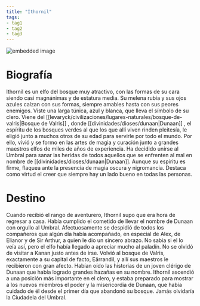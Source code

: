 ```yaml
---
title: "Ithornil"
tags:
- tag1
- tag2
- tag3
---
```


![embedded image](https://assets.legendkeeper.com/8b49c4f6-9cec-4b1f-93af-55132c5a9810.png "Attachment")

# Biografía

Ithornil es un elfo del bosque muy atractivo, con las formas de su cara siendo casi magnánimas y de estatura media. Su melena rubia y sus ojos azules calzan con sus formas, siempre amables hasta con sus peores enemigos. Viste una larga túnica, azul y blanca, que lleva el símbolo de su clero. Viene del [[levaryck/civilizaciones/lugares-naturales/bosque-de-valris|Bosque de Valris]] , donde [[divinidades/dioses/dunaan|Dunaan]] , el espíritu de los bosques verdes al que los que allí viven rinden pleitesía, le eligió junto a muchos otros de su edad para servirle por todo el mundo. Por ello, vivió y se formo en las artes de magia y curación junto a grandes maestros elfos de miles de años de experiencia. Ha decidido unirse al Umbral para sanar las heridas de todos aquellos que se enfrenten al mal en nombre de [[divinidades/dioses/dunaan|Dunaan]]. Aunque su espíritu es firme, flaquea ante la presencia de magia oscura y nigromancia. Destaca como virtud el creer que siempre hay un lado bueno en todas las personas.

# Destino

Cuando recibió el rango de aventurero, Ithornil supo que era hora de regresar a casa. Había cumplido el cometido de llevar el nombre de Dunaan con orgullo al Umbral. Afectuosamente se despidió de todos los compañeros que algún día había acompañado, en especial de Alex, de Elianor y de Sir Arthur, a quien le dio un sincero abrazo. No sabia si el lo veía así, pero el elfo había llegado a apreciar mucho al paladín. No se olvidó de visitar a Kanan justo antes de irse. Volvió al bosque de Valris, exactamente a su capital de facto, Eärrandil, y allí sus maestros le recibieron con gran afecto. Habían oído las historias de un joven clérigo de Dunaan que había logrado grandes hazañas en su nombre. Ithornil ascendió a una posición más importante en el clero, y estaba preparado para mostrar a los nuevos miembros el poder y la misericordia de Dunaan, que había cuidado de él desde el primer día que abandonó su bosque. Jamás olvidaría la Ciudadela del Umbral.
